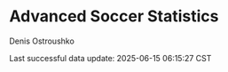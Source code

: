 # Advanced Soccer Statistics
Denis Ostroushko

<!-- gfm -->

Last successful data update: 2025-06-15 06:15:27 CST
